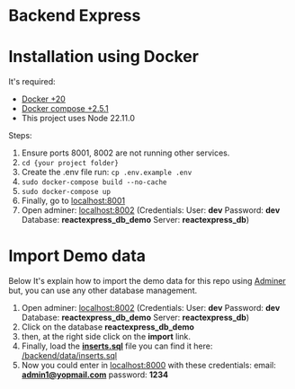 Backend Express
====================


# Installation using Docker
It's required: 

* [Docker +20](https://www.docker.com/)
* [Docker compose +2.5.1](https://docs.docker.com/compose/install/other/)
* This project uses Node 22.11.0


Steps:

1. Ensure ports 8001, 8002 are not running other services.
1. `cd {your project folder}`
1. Create the .env file run: `cp .env.example .env`
1. `sudo docker-compose build --no-cache`
1. `sudo docker-compose up`
1. Finally, go to [localhost:8001](http://localhost:8001)
1. Open adminer: [localhost:8002](http://localhost:8002/?pgsql=reactexpress_db) (Credentials: User: <b>dev</b> Password: <b>dev</b> Database: <b>reactexpress_db_demo</b> Server: <b>reactexpress_db</b>)

# Import Demo data

Below It's explain how to import the demo data for this repo using [Adminer](https://www.adminer.org/) but, you can use any other database management.

1. Open adminer: [localhost:8002](http://localhost:8002/?pgsql=reactexpress_db) (Credentials: User: <b>dev</b> Password: <b>dev</b> Database: <b>reactexpress_db_demo</b> Server: <b>reactexpress_db</b>)
1. Click on the database <b>reactexpress_db_demo</b>
1. then, at the right side click on the <b>import</b> link.
1. Finally, load the <b>[inserts.sql](/backend/data/inserts.sql)</b> file you can find it here: [/backend/data/inserts.sql](/backend/data/inserts.sql)
1. Now you could enter in [localhost:8000](http://localhost:8000) with these credentials: email: <b>admin1@yopmail.com</b> password: <b>1234</b>